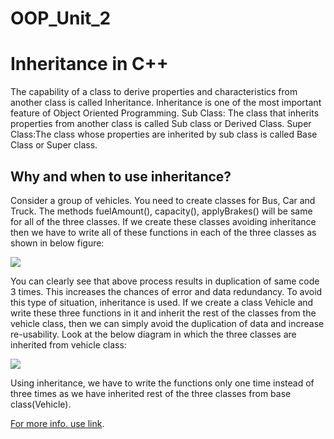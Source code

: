 # OOP_Unit_2

# Inheritance in C++

The capability of a class to derive properties and characteristics from another class is called Inheritance. Inheritance is one of the most important feature of Object Oriented Programming.
Sub Class: The class that inherits properties from another class is called Sub class or Derived Class.
Super Class:The class whose properties are inherited by sub class is called Base Class or Super class.


## Why and when to use inheritance?

Consider a group of vehicles. You need to create classes for Bus, Car and Truck. The methods fuelAmount(), capacity(), applyBrakes() will be same for all of the three classes. If we create these classes avoiding inheritance then we have to write all of these functions in each of the three classes as shown in below figure:

![](https://media.geeksforgeeks.org/wp-content/uploads/inheritance.png)

You can clearly see that above process results in duplication of same code 3 times. This increases the chances of error and data redundancy. To avoid this type of situation, inheritance is used. If we create a class Vehicle and write these three functions in it and inherit the rest of the classes from the vehicle class, then we can simply avoid the duplication of data and increase re-usability. Look at the below diagram in which the three classes are inherited from vehicle class:

![](https://media.geeksforgeeks.org/wp-content/uploads/inheritance2.png)

Using inheritance, we have to write the functions only one time instead of three times as we have inherited rest of the three classes from base class(Vehicle).

[For more info. use link](https://www.geeksforgeeks.org/inheritance-in-c/).
